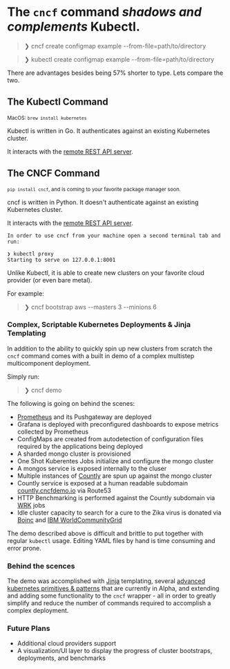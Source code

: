 # The `cncf` command _shadows and complements_ Kubectl. 

> ❯ cncf create configmap example --from-file=path/to/directory

> ❯ kubectl create configmap example --from-file=path/to/directory

There are advantages besides being 57% shorter to type. Lets compare the two.


## The Kubectl Command
<sub>MacOS: `brew install kubernetes`</sub>

Kubectl is written in Go. It authenticates against an existing Kubernetes cluster.

It interacts with the [remote REST API server](http://kubernetes.io/docs/admin/accessing-the-api/).



## The CNCF Command

<sub>`pip install cncf`, and is coming to your favorite package manager soon.</sub>

cncf is written in Python. It doesn't authenticate against an existing Kubernetes cluster.

It interacts with the [remote REST API server](http://kubernetes.io/docs/admin/accessing-the-api/).

```
In order to use cncf from your machine open a second terminal tab and run:

❯ kubectl proxy
Starting to serve on 127.0.0.1:8001
```




Unlike Kubectl, it is able to create new clusters on your favorite cloud provider (or even bare metal).

For example:
> ❯ cncf bootstrap aws --masters 3 --minions 6

### Complex, Scriptable Kubernetes Deployments & Jinja Templating 

In addition to the ability to quickly spin up new clusters from scratch the `cncf` command comes with a built in demo of a complex multistep multicomponent deployment.

Simply run:
> ❯ cncf demo

The following is going on behind the scenes: 

- [Prometheus](https://github.com/prometheus) and its Pushgateway are deployed
- Grafana is deployed with preconfigured dashboards to expose metrics collected by Prometheus
- ConfigMaps are created from autodetection of configuration files required by the applications being deployed
- A sharded mongo cluster is provisioned 
- One Shot Kuberentes Jobs initialize and configure the mongo cluster
- A mongos service is exposed internally to the cluser
- Multiple instances of [Countly](https://count.ly/) are spun up against the mongo cluster
- Countly service is exposed at a human readable subdomain [countly.cncfdemo.io](countly.cncfdemo.io) via Route53
- HTTP Benchmarking is performed against the Countly subdomain via [WRK](https://github.com/wg/wrk) jobs
- Idle cluster capacity to search for a cure to the Zika virus is donated via [Boinc](https://hub.docker.com/r/zilman/boinc/) and [IBM WorldCommunityGrid](https://www.worldcommunitygrid.org/about_us/viewAboutUs.do)

The demo described above is difficult and brittle to put together with regular `kubectl` usage. Editing YAML files by hand is time consuming and error prone. 

### Behind the scences 

The demo was accomplished with [Jinja](http://jinja.pocoo.org/) templating, several [advanced kubernetes primitives & patterns](Advanced.md) that are currently in Alpha, and extending and adding some functionality to the `cncf` wrapper - all in order to greatly simplify and reduce the number of commands required to accomplish a complex deployment.

### Future Plans

- Additional cloud providers support
- A visualization/UI layer to display the progress of cluster bootstraps, deployments, and benchmarks
